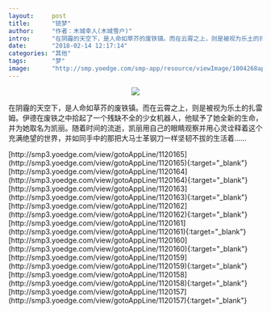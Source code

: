 ```yaml
---
layout:     post
title:      "铳梦"
author:     "作者：木城幸人(木城雪户)"
intro:      "在阴霾的天空下，是人命如草芥的废铁镇。而在云霄之上，则是被视为乐土的扎雷姆。伊德在废铁之中拾起了一个残缺不全的少女机器人，他赋予了她全新的生命，并为她取名为凯丽。随着时间的流逝，凯丽用自己的眼睛观察并用心灵诠释着这个充满绝望的世界，并如同手中的那把大马士革钢刀一样坚韧不拔的生活着……"
date:       "2018-02-14 12:17:14"
categories: "其他"
tags:       "梦"
image:      "http://smp.yoedge.com/smp-app/resource/viewImage/1004268appline.png"
---
```

<div style="text-align: center">
<p><img src="http://smp.yoedge.com/smp-app/resource/viewImage/1004268appline.png"/></p>
</div>
<p class="post-meta">
<span>在阴霾的天空下，是人命如草芥的废铁镇。而在云霄之上，则是被视为乐土的扎雷姆。伊德在废铁之中拾起了一个残缺不全的少女机器人，他赋予了她全新的生命，并为她取名为凯丽。随着时间的流逝，凯丽用自己的眼睛观察并用心灵诠释着这个充满绝望的世界，并如同手中的那把大马士革钢刀一样坚韧不拔的生活着……</span>
</p>
[http://smp3.yoedge.com/view/gotoAppLine/1120165](http://smp3.yoedge.com/view/gotoAppLine/1120165){:target="_blank"}
[http://smp3.yoedge.com/view/gotoAppLine/1120164](http://smp3.yoedge.com/view/gotoAppLine/1120164){:target="_blank"}
[http://smp3.yoedge.com/view/gotoAppLine/1120163](http://smp3.yoedge.com/view/gotoAppLine/1120163){:target="_blank"}
[http://smp3.yoedge.com/view/gotoAppLine/1120162](http://smp3.yoedge.com/view/gotoAppLine/1120162){:target="_blank"}
[http://smp3.yoedge.com/view/gotoAppLine/1120161](http://smp3.yoedge.com/view/gotoAppLine/1120161){:target="_blank"}
[http://smp3.yoedge.com/view/gotoAppLine/1120160](http://smp3.yoedge.com/view/gotoAppLine/1120160){:target="_blank"}
[http://smp3.yoedge.com/view/gotoAppLine/1120159](http://smp3.yoedge.com/view/gotoAppLine/1120159){:target="_blank"}
[http://smp3.yoedge.com/view/gotoAppLine/1120158](http://smp3.yoedge.com/view/gotoAppLine/1120158){:target="_blank"}
[http://smp3.yoedge.com/view/gotoAppLine/1120157](http://smp3.yoedge.com/view/gotoAppLine/1120157){:target="_blank"}


